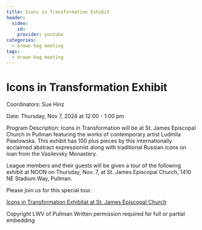 ```yaml
---
title: Icons in Transformation Exhibit
header:
  video:
    id: 
    provider: youtube
categories:
  - brown bag meeting
tags:
  - brown bag meeting
---
```

# Icons in Transformation Exhibit

Coordinators: Sue Hinz

Date: Thursday, Nov 7, 2024 at 12:00 - 1:00 pm

Program Description: 
Icons in Transformation will be at St. James Episcopal Church in Pullman featuring the works of contemporary artist Ludmila Pawlowska.  This exhibit has 100 plus pieces by this internationally acclaimed abstract expressionist along with traditional Russian icons on loan from the Vasilevsky Monastery.

League members and their guests will be given a tour of the following exhibit at NOON on Thursday, Nov. 7, at St. James Episcopal Church, 1410 NE Stadium Way, Pullman.

Please join us for this special tour.

[Icons in Transformation Exhibitat at St. James Episcopal Church](https://www.stjamespullman.org/icons-in-transformation)


Copyright LWV of Pullman
Written permission required for full or partial embedding

<!---change the title to whatever you want the post to be titled
change the ID out to the end of the youtube link https://youtu.be/r61ARK4Qv9c -->
